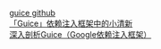 [guice github](https://github.com/google/guice)    
[「Guice」依赖注入框架中的小清新](https://zhuanlan.zhihu.com/p/32299568)  
[深入剖析Guice（Google依赖注入框架）](https://developer.aliyun.com/article/518992)  